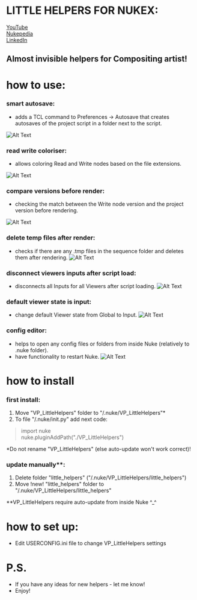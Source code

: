 # LITTLE HELPERS FOR NUKEX:

[YouTube](https://www.youtube.com/)  
[Nukepedia](http://www.nukepedia.com/)  
[LinkedIn](https://www.linkedin.com/in/vladislav-parfentev-7b89b9233/)

## Almost invisible helpers for Compositing artist!

# how to use:

### smart autosave:

- adds a TCL command to Preferences -> Autosave that creates autosaves of the project script in a folder next to the
  script.

![Alt Text](https://parfprod.com/URLS/little_helpers/smart_autosave_v001.gif)

### read write coloriser:

- allows coloring Read and Write nodes based on the file extensions.

![Alt Text](https://parfprod.com/URLS/little_helpers/read_write_colorizer_v001.gif)

### compare versions before render:

- checking the match between the Write node version and the project version before rendering.

![Alt Text](https://parfprod.com/URLS/little_helpers/check_ver_before_render_v001.gif)

### delete temp files after render:

- checks if there are any .tmp files in the sequence folder and deletes them after rendering.
  ![Alt Text](https://parfprod.com/URLS/little_helpers/delete_temp_files_v001.gif)

### disconnect viewers inputs after script load:

- disconnects all Inputs for all Viewers after script loading.
  ![Alt Text](https://parfprod.com/URLS/little_helpers/disconnect_viewer_inputs_v001.gif)

### default viewer state is input:

- change default Viewer state from Global to Input.
  ![Alt Text](https://parfprod.com/URLS/little_helpers/default_is_input_v001.png)

### config editor:

- helps to open any config files or folders from inside Nuke (relatively to .nuke folder).
- have functionality to restart Nuke.
  ![Alt Text](https://parfprod.com/URLS/little_helpers/config_helper_v001.gif)

# how to install

### first install:

1) Move "VP_LittleHelpers" folder to "/.nuke/VP_LittleHelpers"*
2) To file "/.nuke/init.py" add next code:

> import nuke  
> nuke.pluginAddPath("./VP_LittleHelpers")

*Do not rename "VP_LittleHelpers" (else auto-update won't work correct)!

### update manually**:
1) Delete folder "little_helpers" ("/.nuke/VP_LittleHelpers/little_helpers")
2) Move !new! "little_helpers" folder to "/.nuke/VP_LittleHelpers/little_helpers"

**VP_LittleHelpers require auto-update from inside Nuke ^_^

#  how to set up:
- Edit USERCONFIG.ini file to change VP_LittleHelpers settings

#  P.S.
- If you have any ideas for new helpers - let me know!
- Enjoy!

